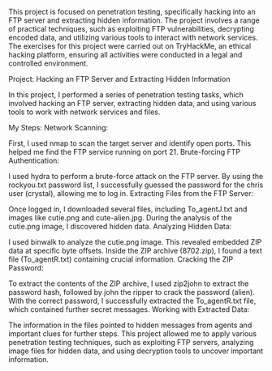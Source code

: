 This project is focused on penetration testing, specifically hacking into an FTP server and extracting hidden information. The project involves a range of practical techniques, such as exploiting FTP vulnerabilities, decrypting encoded data, and utilizing various tools to interact with network services. The exercises for this project were carried out on TryHackMe, an ethical hacking platform, ensuring all activities were conducted in a legal and controlled environment.


Project: Hacking an FTP Server and Extracting Hidden Information

In this project, I performed a series of penetration testing tasks, which involved hacking an FTP server, extracting hidden data, and using various tools to work with network services and files.

My Steps:
Network Scanning:

First, I used nmap to scan the target server and identify open ports. This helped me find the FTP service running on port 21.
Brute-forcing FTP Authentication:

I used hydra to perform a brute-force attack on the FTP server. By using the rockyou.txt password list, I successfully guessed the password for the chris user (crystal), allowing me to log in.
Extracting Files from the FTP Server:

Once logged in, I downloaded several files, including To_agentJ.txt and images like cutie.png and cute-alien.jpg.
During the analysis of the cutie.png image, I discovered hidden data.
Analyzing Hidden Data:

I used binwalk to analyze the cutie.png image. This revealed embedded ZIP data at specific byte offsets.
Inside the ZIP archive (8702.zip), I found a text file (To_agentR.txt) containing crucial information.
Cracking the ZIP Password:

To extract the contents of the ZIP archive, I used zip2john to extract the password hash, followed by john the ripper to crack the password (alien).
With the correct password, I successfully extracted the To_agentR.txt file, which contained further secret messages.
Working with Extracted Data:

The information in the files pointed to hidden messages from agents and important clues for further steps.
This project allowed me to apply various penetration testing techniques, such as exploiting FTP servers, analyzing image files for hidden data, and using decryption tools to uncover important information.
